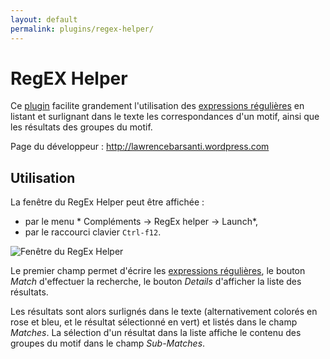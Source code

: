 ```yaml
---
layout: default
permalink: plugins/regex-helper/
---
```

# RegEX Helper

Ce [plugin](plugins.md) facilite grandement l'utilisation des [expressions régulières](expressions-régulières.md) en listant et surlignant dans le texte les correspondances d'un motif, ainsi que les résultats des groupes du motif.

Page du développeur : http://lawrencebarsanti.wordpress.com

## Utilisation

La fenêtre du RegEx Helper peut être affichée :

  - par le menu * Compléments -> RegEx helper -> Launch*,
  - par le raccourci clavier `Ctrl-f12`.

![Fenêtre du RegEx Helper](https://github.com/nliautaud/nppmanuel/blob/master/images/notepadpp_regexhelper_panel.png)

Le premier champ permet d'écrire les [expressions régulières](expressions-régulières.md), le bouton *Match* d'effectuer la recherche, le bouton *Details* d'afficher la liste des résultats.

Les résultats sont alors surlignés dans le texte (alternativement colorés en rose et bleu, et le résultat sélectionné en vert) et listés dans le champ *Matches*. La sélection d'un résultat dans la liste affiche le contenu des groupes du motif dans le champ *Sub-Matches*.
